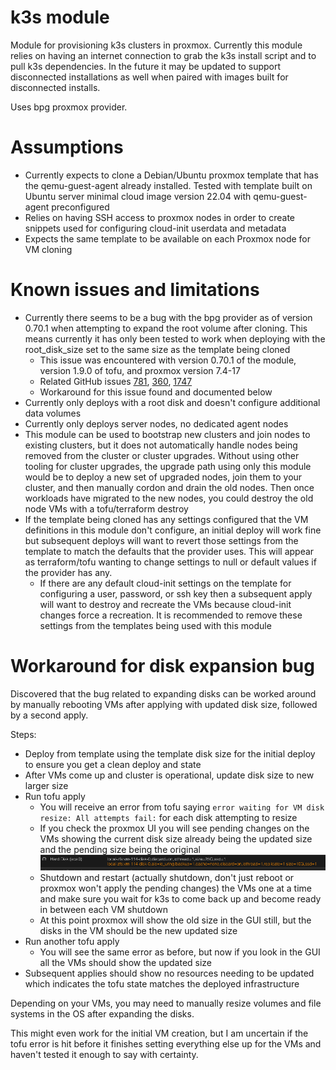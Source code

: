 # k3s module

Module for provisioning k3s clusters in proxmox. Currently this module relies on having an internet connection to grab the k3s install script and to pull k3s dependencies. In the future it may be updated to support disconnected installations as well when paired with images built for disconnected installs.

Uses bpg proxmox provider.

# Assumptions
- Currently expects to clone a Debian/Ubuntu proxmox template that has the qemu-guest-agent already installed. Tested with template built on Ubuntu server minimal cloud image version 22.04 with qemu-guest-agent preconfigured
- Relies on having SSH access to proxmox nodes in order to create snippets used for configuring cloud-init userdata and metadata
- Expects the same template to be available on each Proxmox node for VM cloning

# Known issues and limitations
- Currently there seems to be a bug with the bpg provider as of version 0.70.1 when attempting to expand the root volume after cloning. This means currently it has only been tested to work when deploying with the root_disk_size set to the same size as the template being cloned
  - This issue was encountered with version 0.70.1 of the module, version 1.9.0 of tofu, and proxmox version 7.4-17
  - Related GitHub issues [781](https://github.com/bpg/terraform-provider-proxmox/issues/781), [360](https://github.com/bpg/terraform-provider-proxmox/issues/360), [1747](https://github.com/bpg/terraform-provider-proxmox/issues/1747)
  - Workaround for this issue found and documented below
- Currently only deploys with a root disk and doesn't configure additional data volumes
- Currently only deploys server nodes, no dedicated agent nodes
- This module can be used to bootstrap new clusters and join nodes to existing clusters, but it does not automatically handle nodes being removed from the cluster or cluster upgrades. Without using other tooling for cluster upgrades, the upgrade path using only this module would be to deploy a new set of upgraded nodes, join them to your cluster, and then manually cordon and drain the old nodes. Then once workloads have migrated to the new nodes, you could destroy the old node VMs with a tofu/terraform destroy
- If the template being cloned has any settings configured that the VM definitions in this module don't configure, an initial deploy will work fine but subsequent deploys will want to revert those settings from the template to match the defaults that the provider uses. This will appear as terraform/tofu wanting to change settings to null or default values if the provider has any.
  - If there are any default cloud-init settings on the template for configuring a user, password, or ssh key then a subsequent apply will want to destroy and recreate the VMs because cloud-init changes force a recreation. It is recommended to remove these settings from the templates being used with this module

# Workaround for disk expansion bug
Discovered that the bug related to expanding disks can be worked around by manually rebooting VMs after applying with updated disk size, followed by a second apply.

Steps:
- Deploy from template using the template disk size for the initial deploy to ensure you get a clean deploy and state
- After VMs come up and cluster is operational, update disk size to new larger size
- Run tofu apply
  - You will receive an error from tofu saying `error waiting for VM disk resize: All attempts fail:` for each disk attempting to resize
  - If you check the proxmox UI you will see pending changes on the VMs showing the current disk size already being the updated size and the pending size being the original
  ![alt text](../../docs/images/pending_disk_size.png)
  - Shutdown and restart (actually shutdown, don't just reboot or proxmox won't apply the pending changes) the VMs one at a time and make sure you wait for k3s to come back up and become ready in between each VM shutdown
  - At this point proxmox will show the old size in the GUI still, but the disks in the VM should be the new updated size
- Run another tofu apply
  - You will see the same error as before, but now if you look in the GUI all the VMs should show the updated size
- Subsequent applies should show no resources needing to be updated which indicates the tofu state matches the deployed infrastructure

Depending on your VMs, you may need to manually resize volumes and file systems in the OS after expanding the disks.

This might even work for the initial VM creation, but I am uncertain if the tofu error is hit before it finishes setting everything else up for the VMs and haven't tested it enough to say with certainty.